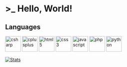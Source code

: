 # >_ Hello, World!

## Languages
<p align="left">
    <img src="https://brandeps.com/logo-download/C/C-Sharp-logo-vector-01.svg" alt="csharp" width="50"/>
    <img src="https://upload.wikimedia.org/wikipedia/commons/1/18/ISO_C%2B%2B_Logo.svg" alt="cplusplus" width="50"/>
    <img src="https://upload.wikimedia.org/wikipedia/commons/3/38/HTML5_Badge.svg" alt="html5" width="50"/>
    <img src="https://upload.wikimedia.org/wikipedia/commons/6/62/CSS3_logo.svg" alt="css3" width="50"/>
    <img src="https://upload.wikimedia.org/wikipedia/commons/9/99/Unofficial_JavaScript_logo_2.svg" alt="javascript" width="50"/>
    <img src="https://img.icons8.com/external-flat-juicy-fish/452/external-php-coding-and-development-flat-flat-juicy-fish.png" alt="php" width="50"/>
    <img src="https://upload.wikimedia.org/wikipedia/commons/c/c3/Python-logo-notext.svg" alt="python" width="50"/>
</p>

[![Stats](https://github-readme-stats.vercel.app/api/top-langs?username=pouletenslip&show_icons=true&locale=en&bg_color=0d1117&text_color=ffffff&layout=compact)](https://github.com/PouletEnSlip/)
